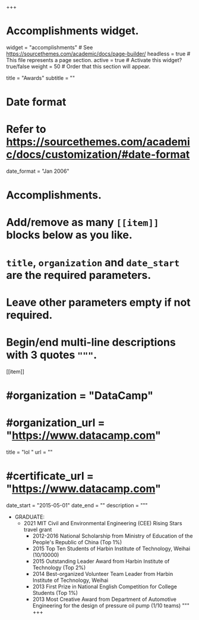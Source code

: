 +++
# Accomplishments widget.
widget = "accomplishments"  # See https://sourcethemes.com/academic/docs/page-builder/
headless = true  # This file represents a page section.
active = true  # Activate this widget? true/false
weight = 50  # Order that this section will appear.

title = "Awards"
subtitle = ""

# Date format
#   Refer to https://sourcethemes.com/academic/docs/customization/#date-format
date_format = "Jan 2006"

# Accomplishments.
#   Add/remove as many `[[item]]` blocks below as you like.
#   `title`, `organization` and `date_start` are the required parameters.
#   Leave other parameters empty if not required.
#   Begin/end multi-line descriptions with 3 quotes `"""`.
[[item]]
#  #organization = "DataCamp"
#  #organization_url = "https://www.datacamp.com"
  title = "lol "
  url = ""
#  #certificate_url = "https://www.datacamp.com"
  date_start = "2015-05-01"
  date_end = ""
  description = """
  * GRADUATE:
    * 2021 MIT Civil and Environmental Engineering (CEE) Rising Stars travel grant
        * 2012-2016 National Scholarship from Ministry of Education of the People's Republic of China (Top 1%)
        * 2015      Top Ten Students of Harbin Institute of Technology, Weihai (10/10000)
        * 2015      Outstanding Leader Award from Harbin Institute of Technology (Top 2%)
        * 2014      Best-organized Volunteer Team Leader from Harbin Institute of Technology, Weihai
        * 2013      First Prize in National English Competition for College Students (Top 1%)
        * 2013      Most Creative Award from Department of Automotive Engineering for the design of pressure oil pump (1/10 teams)
"""
+++

